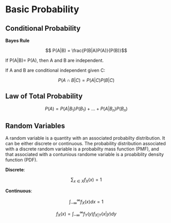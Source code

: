 # Basic Probability

## Conditional Probability

**Bayes Rule**

```math
    P(A|B) = \frac{P(B|A)P(A)}{P(B)}
```
If P(A|B)= P(A), then A and B are independent. 

If A and B are conditional independent given C:
```math
    P(A \cap B | C) = P(A|C)P(B|C)
```
## Law of Total Probability

```math
    P(A) = P(A|B_{1})P(B_{1}) + ... + P(A|B_{n})P(B_{n})
```
## Random Variables

A random variable is a quantity with an associated probabilty distribution. It can be either discrete or continuous. The probability distribution associated with a discrete random variable is a probabilty mass function (PMF), and that associated with a contunious randome variable is a proabiblity density function (PDF).

**Discrete**:

```math
    \sum_{x\in X} f_{X}(x) = 1
```

**Continuous**:

```math
    \int_{-\infty}^{\infty}f_{X}(x)dx = 1
```

```math
    f_{X}(x) = \int_{-\infty}^{\infty} f_{Y}(y)f_{X|Y}(x|y)dy
```
